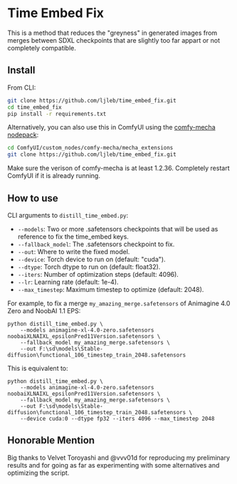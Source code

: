 # Time Embed Fix

This is a method that reduces the "greyness" in generated images from merges between SDXL checkpoints that are slightly too far appart or not completely compatible.

## Install

From CLI:

```sh
git clone https://github.com/ljleb/time_embed_fix.git
cd time_embed_fix
pip install -r requirements.txt
```

Alternatively, you can also use this in ComfyUI using the [comfy-mecha nodepack](https://github.com/ljleb/comfy-mecha):

```sh
cd ComfyUI/custom_nodes/comfy-mecha/mecha_extensions
git clone https://github.com/ljleb/time_embed_fix.git
```

Make sure the verison of comfy-mecha is at least 1.2.36. Completely restart ComfyUI if it is already running.

## How to use

CLI arguments to `distill_time_embed.py`:

- `--models`: Two or more .safetensors checkpoints that will be used as reference to fix the time_embed keys.
- `--fallback_model`: The .safetensors checkpoint to fix.
- `--out`: Where to write the fixed model.
- `--device`: Torch device to run on (default: "cuda").
- `--dtype`: Torch dtype to run on (default: float32).
- `--iters`: Number of optimization steps (default: 4096).
- `--lr`: Learning rate (default: 1e-4).
- `--max_timestep`: Maximum timestep to optimize (default: 2048).

For example, to fix a merge `my_amazing_merge.safetensors` of Animagine 4.0 Zero and NoobAI 1.1 EPS:

```
python distill_time_embed.py \
    --models animagine-xl-4.0-zero.safetensors noobaiXLNAIXL_epsilonPred11Version.safetensors \
    --fallback_model my_amazing_merge.safetensors \
    --out F:\sd\models\Stable-diffusion\functional_106_timestep_train_2048.safetensors
```

This is equivalent to:

```
python distill_time_embed.py \
    --models animagine-xl-4.0-zero.safetensors noobaiXLNAIXL_epsilonPred11Version.safetensors \
    --fallback_model my_amazing_merge.safetensors \
    --out F:\sd\models\Stable-diffusion\functional_106_timestep_train_2048.safetensors \
    --device cuda:0 --dtype fp32 --iters 4096 --max_timestep 2048
```

## Honorable Mention

Big thanks to Velvet Toroyashi and @vvv01d for reproducing my preliminary results and for going as far as experimenting with some alternatives and optimizing the script.
